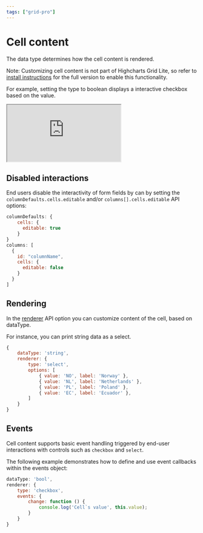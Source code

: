 ```yaml
---
tags: ["grid-pro"]
---
```


# Cell content

The data type determines how the cell content is rendered.

Note: Customizing cell content is not part of Highcharts Grid Lite, so refer to [install instructions](https://www.highcharts.com/docs/dashboards/grid-standalone) for the full version to enable this functionality.

For example, setting the type to boolean displays a interactive checkbox based on the value.

<iframe src="https://www.highcharts.com/samples/embed/grid-pro/demo/cell-editing" allow="fullscreen"></iframe>

## Disabled interactions 

End users disable the interactivity of form fields by can by setting the `columnDefaults.cells.editable` and/or `columns[].cells.editable` API options:

```js
columnDefaults: {
    cells: {
      editable: true
    }
}
columns: [
  {
    id: "columnName",
    cells: {
      editable: false
    }
  }
]
```

## Rendering

In the [renderer](https://api.highcharts.com/dashboards/#interfaces/Grid_Options.ColumnOptions#renderer) API option you can customize content of the cell, based on dataType.

For instance, you can print string data as a select.

```js
{
    dataType: 'string',
    renderer: {
        type: 'select',
        options: [
            { value: 'NO', label: 'Norway' },
            { value: 'NL', label: 'Netherlands' },
            { value: 'PL', label: 'Poland' },
            { value: 'EC', label: 'Ecuador' },
        ]
    }
}
```

## Events
Cell content supports basic event handling triggered by end-user interactions with controls such as `checkbox` and `select`.

The following example demonstrates how to define and use event callbacks within the events object:

```js
dataType: 'bool',
renderer: {
    type: 'checkbox',
    events: {
        change: function () {
            console.log('Cell`s value', this.value);
        }
    }
}
```
